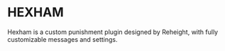 # HEXHAM 
Hexham is a custom punishment plugin designed by Reheight, with fully customizable messages and settings.
